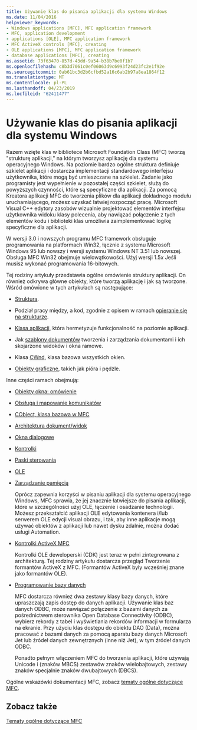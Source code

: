 ```yaml
---
title: Używanie klas do pisania aplikacji dla systemu Windows
ms.date: 11/04/2016
helpviewer_keywords:
- Windows applications [MFC], MFC application framework
- MFC, application development
- applications [OLE], MFC application framework
- MFC ActiveX controls [MFC], creating
- OLE applications [MFC], MFC application framework
- database applications [MFC], creating
ms.assetid: 73f63470-857d-43dd-9a54-b38b7be0f1b7
ms.openlocfilehash: c8b3d7061c0ef06063d9c6993f24d23fc2e1f92e
ms.sourcegitcommit: 0ab61bc3d2b6cfbd52a16c6ab2b97a8ea1864f12
ms.translationtype: MT
ms.contentlocale: pl-PL
ms.lasthandoff: 04/23/2019
ms.locfileid: "62411477"
---
```

# <a name="using-the-classes-to-write-applications-for-windows"></a>Używanie klas do pisania aplikacji dla systemu Windows

Razem wzięte klas w bibliotece Microsoft Foundation Class (MFC) tworzą "strukturę aplikacji," na którym tworzysz aplikację dla systemu operacyjnego Windows. Na poziomie bardzo ogólne struktura definiuje szkielet aplikacji i dostarcza implementacji standardowego interfejsu użytkownika, które mogą być umieszczane na szkielet. Zadanie jako programisty jest wypełnienie w pozostałej części szkielet, służą do powyższych czynności, które są specyficzne dla aplikacji. Za pomocą Kreatora aplikacji MFC do tworzenia plików dla aplikacji dokładnego modułu uruchamiającego, możesz uzyskać łatwiej rozpocząć pracę. Microsoft Visual C++ edytory zasobów wizualnie projektować elementów interfejsu użytkownika widoku klasy polecenia, aby nawiązać połączenie z tych elementów kodu i biblioteki klas umożliwia zaimplementować logikę specyficzne dla aplikacji.

W wersji 3.0 i nowszych programu MFC framework obsługuje programowania na platformach Win32, łącznie z systemu Microsoft Windows 95 lub nowszy i wersji systemu Windows NT 3.51 lub nowszej. Obsługa MFC Win32 obejmuje wielowątkowości. Użyj wersji 1.5*x* Jeśli musisz wykonać programowania 16-bitowych.

Tej rodziny artykuły przedstawia ogólne omówienie struktury aplikacji. On również odkrywa główne obiekty, które tworzą aplikację i jak są tworzone. Wśród omówione w tych artykułach są następujące:

- [Struktura](../mfc/framework-mfc.md).

- Podział pracy między, a kod, zgodnie z opisem w ramach [opieranie się na strukturze](../mfc/building-on-the-framework.md).

- [Klasa aplikacji](../mfc/cwinapp-the-application-class.md), która hermetyzuje funkcjonalność na poziomie aplikacji.

- Jak [szablony dokumentów](../mfc/document-templates-and-the-document-view-creation-process.md) tworzenia i zarządzania dokumentami i ich skojarzone widoków i okna ramowe.

- Klasa [CWnd](../mfc/window-objects.md), klasa bazowa wszystkich okien.

- [Obiekty graficzne](../mfc/graphic-objects.md), takich jak pióra i pędzle.

Inne części ramach obejmują:

- [Obiekty okna: omówienie](../mfc/window-objects.md)

- [Obsługa i mapowanie komunikatów](../mfc/message-handling-and-mapping.md)

- [CObject, klasa bazowa w MFC](../mfc/using-cobject.md)

- [Architektura dokument/widok](../mfc/document-view-architecture.md)

- [Okna dialogowe](../mfc/dialog-boxes.md)

- [Kontrolki](../mfc/controls-mfc.md)

- [Paski sterowania](../mfc/control-bars.md)

- [OLE](../mfc/ole-in-mfc.md)

- [Zarządzanie pamięcią](../mfc/memory-management.md)

   Oprócz zapewnia korzyści w pisaniu aplikacji dla systemu operacyjnego Windows, MFC sprawia, że jej znacznie łatwiejsze do pisania aplikacji, które w szczególności użyj OLE, łączenie i osadzanie technologii. Możesz przekształcić aplikacji OLE edytowania kontenera i/lub serwerem OLE edycji visual obrazu, i tak, aby inne aplikacje mogą używać obiektów z aplikacji lub nawet dysku zdalnie, można dodać usługi Automation.

- [Kontrolki ActiveX MFC](../mfc/mfc-activex-controls.md)

   Kontrolki OLE deweloperski (CDK) jest teraz w pełni zintegrowana z architekturą. Tej rodziny artykułu dostarcza przegląd Tworzenie formantów ActiveX z MFC. (Formantów ActiveX były wcześniej znane jako formantów OLE).

- [Programowanie bazy danych](../data/data-access-programming-mfc-atl.md)

   MFC dostarcza również dwa zestawy klasy bazy danych, które upraszczają zapis dostęp do danych aplikacji. Używanie klas baz danych ODBC, może nawiązać połączenie z bazami danych za pośrednictwem sterownika Open Database Connectivity (ODBC), wybierz rekordy z tabel i wyświetlania rekordów informacji w formularza na ekranie. Przy użyciu klas dostępu do obiektu DAO (Data), można pracować z bazami danych za pomocą aparatu bazy danych Microsoft Jet lub źródeł danych zewnętrznych (inne niż Jet), w tym źródeł danych ODBC.

   Ponadto pełnym włączeniem MFC do tworzenia aplikacji, które używają Unicode i (znaków MBCS) zestawów znaków wielobajtowych, zestawy znaków specjalnie znaków dwubajtowych (DBCS).

Ogólne wskazówki dokumentacji MFC, zobacz [tematy ogólne dotyczące MFC](../mfc/general-mfc-topics.md).

## <a name="see-also"></a>Zobacz także

[Tematy ogólne dotyczące MFC](../mfc/general-mfc-topics.md)
